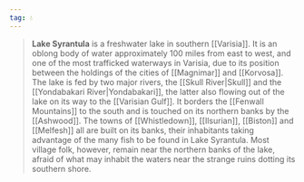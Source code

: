 ```yaml
---
tag: 💧
---
```

> **Lake Syrantula** is a freshwater lake in southern [[Varisia]].  It is an oblong body of water approximately 100 miles from east to west, and one of the most trafficked waterways in Varisia, due to its position between the holdings of the cities of [[Magnimar]] and [[Korvosa]].  The lake is fed by two major rivers, the [[Skull River|Skull]] and the [[Yondabakari River|Yondabakari]], the latter also flowing out of the lake on its way to the [[Varisian Gulf]].  It borders the [[Fenwall Mountains]] to the south and is touched on its northern banks by the [[Ashwood]].  The towns of [[Whistledown]], [[Ilsurian]], [[Biston]] and [[Melfesh]] all are built on its banks, their inhabitants taking advantage of the many fish to be found in Lake Syrantula. Most village folk, however, remain near the northern banks of the lake, afraid of what may inhabit the waters near the strange ruins dotting its southern shore.








